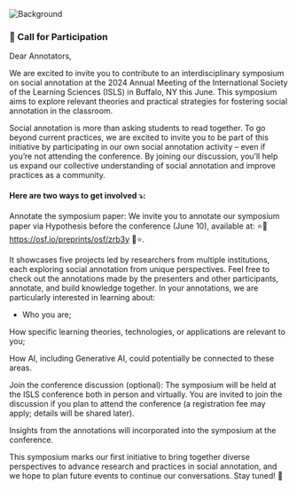 <img src="/2025isls-discourse-analysis.github.io/static/assets/img/background.jpeg" class="content-image" alt="Background">

### 🌺 Call for Participation

Dear Annotators,

We are excited to invite you to contribute to an interdisciplinary symposium on social annotation at the 2024 Annual Meeting of the International Society of the Learning Sciences (ISLS) in Buffalo, NY this June. This symposium aims to explore relevant theories and practical strategies for fostering social annotation in the classroom.

Social annotation is more than asking students to read together. To go beyond current practices, we are excited to invite you to be part of this initiative by participating in our own social annotation activity – even if you’re not attending the conference. By joining our discussion, you’ll help us expand our collective understanding of social annotation and improve practices as a community.

#### Here are two ways to get involved ⤵: 

Annotate the symposium paper: We invite you to annotate our symposium paper via Hypothesis before the conference (June 10), available at: ⭐🔗 https://osf.io/preprints/osf/zrb3y 🔗⭐.  

It showcases five projects led by researchers from multiple institutions, each exploring social annotation from unique perspectives. Feel free to check out the annotations made by the   presenters and other participants, annotate, and build knowledge together.  In your annotations, we are particularly interested in learning about:

- Who you are; 

How specific learning theories, technologies, or applications are relevant to you;

How AI, including Generative AI, could potentially be connected to these areas.

Join the conference discussion (optional): The symposium will be held at the ISLS conference both in person and virtually. You are invited to join the discussion if you plan to attend the conference (a registration fee may apply; details will be shared later).

Insights from the annotations will incorporated into the symposium at the conference. 

This symposium marks our first initiative to bring together diverse perspectives to advance research and practices in social annotation, and we hope to plan future events to continue our conversations. Stay tuned! 🎉
